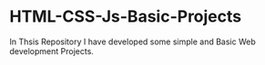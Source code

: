# HTML-CSS-Js-Basic-Projects
In Thsis Repository I have developed some simple and Basic Web development Projects.
